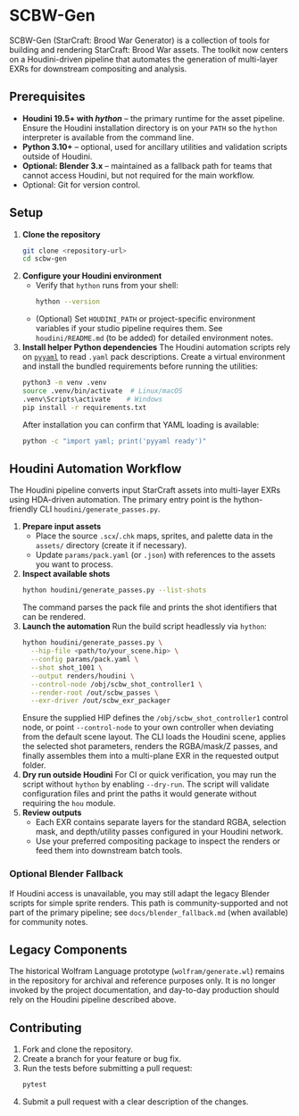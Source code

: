 # SCBW-Gen

SCBW-Gen (StarCraft: Brood War Generator) is a collection of tools for building and rendering StarCraft: Brood War assets. The toolkit now centers on a Houdini-driven pipeline that automates the generation of multi-layer EXRs for downstream compositing and analysis.

## Prerequisites

- **Houdini 19.5+ with _hython_** – the primary runtime for the asset pipeline. Ensure the Houdini installation directory is on your `PATH` so the `hython` interpreter is available from the command line.
- **Python 3.10+** – optional, used for ancillary utilities and validation scripts outside of Houdini.
- **Optional: Blender 3.x** – maintained as a fallback path for teams that cannot access Houdini, but not required for the main workflow.
- Optional: Git for version control.

## Setup

1. **Clone the repository**
   ```bash
   git clone <repository-url>
   cd scbw-gen
   ```
2. **Configure your Houdini environment**
   - Verify that `hython` runs from your shell:
     ```bash
     hython --version
     ```
   - (Optional) Set `HOUDINI_PATH` or project-specific environment variables if your studio pipeline requires them. See `houdini/README.md` (to be added) for detailed environment notes.
3. **Install helper Python dependencies**
   The Houdini automation scripts rely on [`pyyaml`](https://pyyaml.org/) to read `.yaml` pack descriptions. Create a virtual environment and install the bundled requirements before running the utilities:
   ```bash
   python3 -m venv .venv
   source .venv/bin/activate  # Linux/macOS
   .venv\Scripts\activate    # Windows
   pip install -r requirements.txt
   ```
   After installation you can confirm that YAML loading is available:
   ```bash
   python -c "import yaml; print('pyyaml ready')"
   ```

## Houdini Automation Workflow

The Houdini pipeline converts input StarCraft assets into multi-layer EXRs using HDA-driven automation. The primary entry point is the hython-friendly CLI `houdini/generate_passes.py`.

1. **Prepare input assets**
   - Place the source `.scx`/`.chk` maps, sprites, and palette data in the `assets/` directory (create it if necessary).
   - Update `params/pack.yaml` (or `.json`) with references to the assets you want to process.
2. **Inspect available shots**
   ```bash
   hython houdini/generate_passes.py --list-shots
   ```
   The command parses the pack file and prints the shot identifiers that can be rendered.
3. **Launch the automation**
   Run the build script headlessly via `hython`:
   ```bash
   hython houdini/generate_passes.py \
     --hip-file <path/to/your_scene.hip> \
     --config params/pack.yaml \
     --shot shot_1001 \
     --output renders/houdini \
     --control-node /obj/scbw_shot_controller1 \
     --render-root /out/scbw_passes \
     --exr-driver /out/scbw_exr_packager
   ```
   Ensure the supplied HIP defines the `/obj/scbw_shot_controller1` control node, or point `--control-node` to your own controller when deviating from the default scene layout.
   The CLI loads the Houdini scene, applies the selected shot parameters, renders the RGBA/mask/Z passes, and finally assembles them into a multi-plane EXR in the requested output folder.
4. **Dry run outside Houdini**
   For CI or quick verification, you may run the script without `hython` by enabling `--dry-run`. The script will validate configuration files and print the paths it would generate without requiring the `hou` module.
5. **Review outputs**
   - Each EXR contains separate layers for the standard RGBA, selection mask, and depth/utility passes configured in your Houdini network.
   - Use your preferred compositing package to inspect the renders or feed them into downstream batch tools.

### Optional Blender Fallback

If Houdini access is unavailable, you may still adapt the legacy Blender scripts for simple sprite renders. This path is community-supported and not part of the primary pipeline; see `docs/blender_fallback.md` (when available) for community notes.

## Legacy Components

The historical Wolfram Language prototype (`wolfram/generate.wl`) remains in the repository for archival and reference purposes only. It is no longer invoked by the project documentation, and day-to-day production should rely on the Houdini pipeline described above.

## Contributing

1. Fork and clone the repository.
2. Create a branch for your feature or bug fix.
3. Run the tests before submitting a pull request:
   ```bash
   pytest
   ```
4. Submit a pull request with a clear description of the changes.

